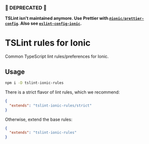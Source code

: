 ### :rotating_light: DEPRECATED :rotating_light:

**TSLint isn't maintained anymore. Use Prettier with [`@ionic/prettier-config`](https://github.com/ionic-team/prettier-config/). Also see [`eslint-config-ionic`](https://github.com/ionic-team/eslint-config-ionic).**

# TSLint rules for Ionic

Common TypeScript lint rules/preferences for Ionic.

## Usage

```bash
npm i -D tslint-ionic-rules
```

There is a strict flavor of lint rules, which we recommend:

```json
{
  "extends": "tslint-ionic-rules/strict"
}
```

Otherwise, extend the base rules:

```json
{
  "extends": "tslint-ionic-rules"
}
```
